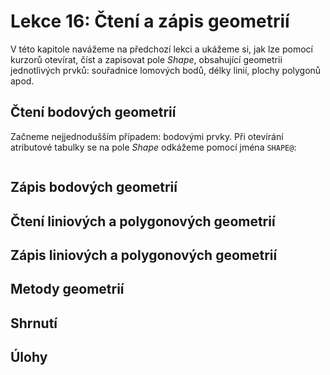 # Lekce 16: Čtení a zápis geometrií

V této kapitole navážeme na předchozí lekci a ukážeme si, jak lze pomocí kurzorů otevírat, číst a zapisovat pole *Shape*, obsahující geometrii jednotlivých prvků: souřadnice lomových bodů, délky linií, plochy polygonů apod.

## Čtení bodových geometrií

Začneme nejjednodušším případem: bodovými prvky. Při otevírání atributové tabulky se na pole *Shape* odkážeme pomocí jména `SHAPE@`:

```python

```



## Zápis bodových geometrií

## Čtení liniových a polygonových geometrií

## Zápis liniových a polygonových geometrií

## Metody geometrií

## Shrnutí

## Úlohy



